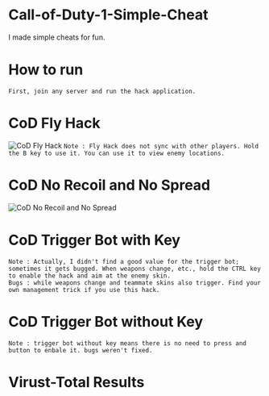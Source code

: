 # Call-of-Duty-1-Simple-Cheat
I made simple cheats for fun.

# How to run

`First, join any server and run the hack application.`

# CoD Fly Hack
![CoD Fly Hack](https://github.com/fionnlee/Call-of-Duty-1-Simple-Cheat/blob/main/screenshots/flyhack.jpg)
`Note : Fly Hack does not sync with other players. Hold the B key to use it. You can use it to view enemy locations.`

# CoD No Recoil and No Spread

![CoD No Recoil and No Spread](https://github.com/fionnlee/Call-of-Duty-1-Simple-Cheat/blob/main/screenshots/no-recoil-%26-no-spread.jpg)

# CoD Trigger Bot with Key

`Note : Actually, I didn't find a good value for the trigger bot; sometimes it gets bugged. When weapons change, etc., hold the CTRL key to enable the hack and aim at the enemy skin.`
<br>
`Bugs : while weapons change and teammate skins also trigger. Find your own management trick if you use this hack.`

# CoD Trigger Bot without Key

`Note : trigger bot without key means there is no need to press and button to enbale it. bugs weren't fixed.`

# Virust-Total Results



